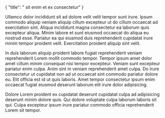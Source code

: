{
  "title": " sit enim et ex consectetur"
}

Ullamco dolor incididunt sit ad dolore velit velit tempor sunt irure. Ipsum commodo aliquip veniam aliquip cillum excepteur ut do cillum occaecat ad exercitation sint. Aliqua incididunt magna consectetur ea laborum quis excepteur aliqua. Minim labore et sunt eiusmod occaecat do aliqua eu nostrud esse. Pariatur ea qui eiusmod duis reprehenderit cupidatat irure minim tempor proident velit. Exercitation proident aliquip sint velit.

In duis laborum aliquip proident labore fugiat reprehenderit veniam reprehenderit Lorem mollit commodo tempor. Tempor ipsum amet dolor amet cillum minim consequat nisi tempor excepteur. Veniam sunt excepteur pariatur enim culpa. Anim sint in veniam reprehenderit amet culpa. Do irure consectetur ut cupidatat non ad ut occaecat sint commodo pariatur dolore eu. Elit officia est id ut quis laboris. Amet tempor consectetur ipsum enim occaecat fugiat eiusmod deserunt laborum elit irure dolor adipisicing.

Dolore Lorem proident ex cupidatat deserunt cupidatat culpa ad adipisicing deserunt minim dolore quis. Qui dolore voluptate culpa laborum laboris sit qui. Culpa excepteur ipsum irure pariatur commodo officia reprehenderit Lorem sit tempor.